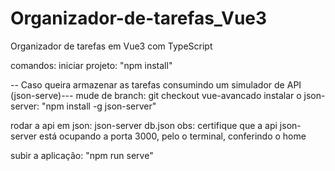 # Organizador-de-tarefas_Vue3

Organizador de tarefas em Vue3 com TypeScript

comandos:
iniciar projeto:
"npm install"

-- Caso queira armazenar as tarefas consumindo um simulador de API (json-serve)---
mude de branch:
git checkout vue-avancado
instalar o json-server:
"npm install -g json-server"

rodar a api em json:
json-server db.json
obs: certifique que a api json-server está ocupando a porta 3000, pelo o terminal, conferindo o home

subir a aplicação:
"npm run serve"
